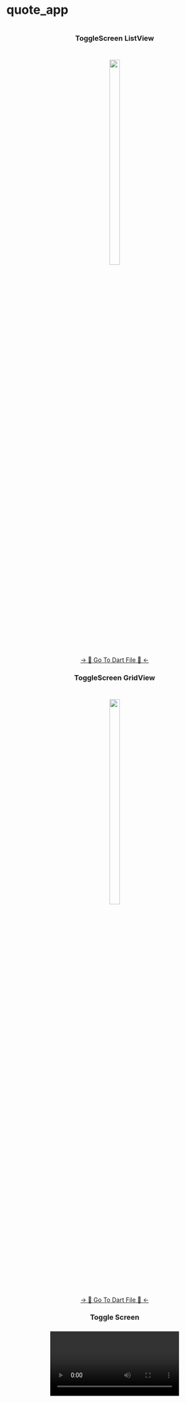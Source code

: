 # quote_app

 #

<h3 align="center"> ToggleScreen ListView </h3>

###

<h1 align="left"></h1>

###
<div align="center">
<img src = "https://github.com/MrSajidShaikh/quote_app/assets/149478269/112af854-5f90-46c9-bc6f-040632b91b70" width = 22% height = 35%>

###
<div align="center">
<a href="https://github.com/MrSajidShaikh/quote_app/blob/master/lib/Screen/ToggleList.dart">-> 📂 Go To Dart File 📂 <-</a>
</div

 ###

<h3 align="center"> ToggleScreen GridView </h3>

###

<h1 align="left"></h1>

###
<div align="center">
<img src = "https://github.com/MrSajidShaikh/quote_app/assets/149478269/97721f12-3d0b-4794-b927-5079eb20a5e0" width = 22% height = 35%>

###
<div align="center">
<a href="https://github.com/MrSajidShaikh/quote_app/blob/master/lib/Screen/ToggleList.dart">-> 📂 Go To Dart File 📂 <-</a>
</div

 ###

<h3 align="center">  Toggle Screen </h3>

###

<div align="center">
<video src = "https://github.com/MrSajidShaikh/quote_app/assets/149478269/1996fef3-1f7a-4651-a484-5da4909b7368">

###

